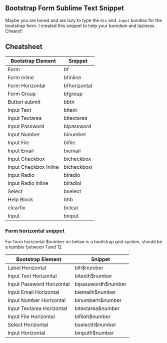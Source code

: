 ## Bootstrap Form Sublime Text Snippet

Maybe you are bored and are lazy to type the `div` and` input` bundles for the bootstrap form. I created this snippet to help your boredom and laziness. Cheers!!

## Cheatsheet

| Bootstrap Element         | Snippet             |
|---------------------------|---------------------|
| Form                      | bf                  |
| Form Inline               | bfinline            |
| Form Horizontal           | bfhorizontal        |
| Form Group                | bfgroup             |
| Button submit             | bbtn                |
| Input Text                | bitext              |
| Input Textarea            | bitextarea          |
| Input Password            | bipassword          |
| Input Number              | binumber            |
| Input File                | bifile              |
| Input Email               | biemail             |
| Input Checkbox            | bicheckbox          |
| Input Checkbox Inline     | bicheckboxi         |
| Input Radio               | biradio             |
| Input Radio Inline        | biradioi            |
| Select                    | bselect             |
| Help Block                | bhb                 |
| clearfix                  | bclear              |
| Input                     | binput              |

### Form horizontal snippet

For form horizontal $number on below is a bootstrap grid system, should be a number between 1 and 12

| Bootstrap Element             | Snippet                 |
| ------------------------------|-------------------------|
| Label Horizontal              | blh$number              |
| Input Text Horizontal         | bitexth$number          |
| Input Password Horizontal     | bipasswordh$number      |
| Input Email Horizontal        | biemailh$number         |
| Input Number Horizontal       | binumberh$number        |
| Input Textarea Horizontal     | bitextarea$number       |
| Input File Horizontal         | bifileh$number          |
| Select Horizontal             | bselecth$number         |
| Input Horizontal              | binputh$number          |
